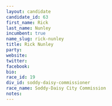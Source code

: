 ```yaml
---
layout: candidate
candidate_id: 63
first_name: Rick
last_name: Nunley
incumbent: true
name_slug: rick-nunley
title: Rick Nunley
party: 
website: 
twitter: 
facebook: 
bio: 
race_id: 19
div_id: soddy-daisy-commissioner
race_name: Soddy-Daisy City Commission
notes: 
---
```

